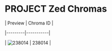# PROJECT Zed Chromas


| Preview | Chroma ID |

|---------|-----------|

| ![238014](https://raw.communitydragon.org/latest/plugins/rcp-be-lol-game-data/global/default/v1/champion-chroma-images/238/238014.png) | 238014 |